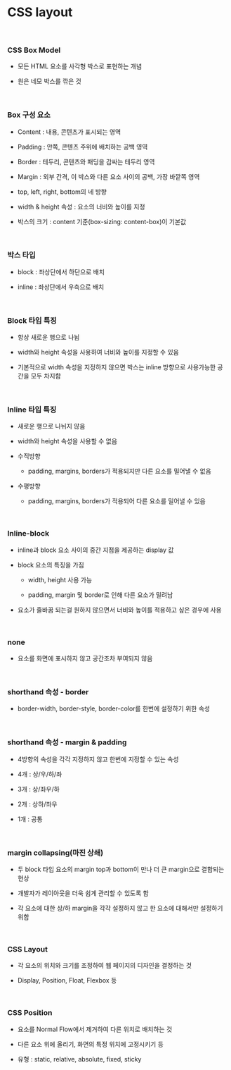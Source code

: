 # CSS layout

<br>

### CSS Box Model

- 모든 HTML 요소를 사각형 박스로 표현하는 개념

- 원은 네모 박스를 깎은 것

<br>

### Box 구성 요소

- Content : 내용, 콘텐츠가 표시되는 영역

- Padding : 안쪽, 콘텐츠 주위에 배치하는 공백 영역

- Border : 테두리, 콘텐츠와 패딩을 감싸는 테두리 영역

- Margin : 외부 간격, 이 박스와 다른 요소 사이의 공백, 가장 바깥쪽 영역

- top, left, right, bottom의 네 방향

- width & height 속성 : 요소의 너비와 높이를 지정

- 박스의 크기 : content 기준(box-sizing: content-box)이 기본값

<br>

### 박스 타입

- block : 좌상단에서 하단으로 배치

- inline : 좌상단에서 우측으로 배치

<br>

### Block 타입 특징

- 항상 새로운 행으로 나뉨

- width와 height 속성을 사용하여 너비와 높이를 지정할 수 있음

- 기본적으로 width 속성을 지정하지 않으면 박스는 inline 방향으로 사용가능한 공간을 모두 차지함

<br>

### Inline 타입 특징

- 새로운 행으로 나뉘지 않음

- width와 height 속성을 사용할 수 없음

- 수직방향

    - padding, margins, borders가 적용되지만 다른 요소를 밀어낼 수 없음

- 수평방향

    - padding, margins, borders가 적용되어 다른 요소를 밀어낼 수 있음

<br>

### Inline-block

- inline과 block 요소 사이의 중간 지점을 제공하는 display 값

- block 요소의 특징을 가짐

    - width, height 사용 가능

    - padding, margin 및 border로 인해 다른 요소가 밀려남

- 요소가 줄바꿈 되는걸 원하지 않으면서 너비와 높이를 적용하고 싶은 경우에 사용

<br>

### none

- 요소를 화면에 표시하지 않고 공간조차 부여되지 않음

<br>

### shorthand 속성 - border

- border-width, border-style, border-color를 한번에 설정하기 위한 속성

<br>

### shorthand 속성 - margin & padding

- 4방향의 속성을 각각 지정하지 않고 한번에 지정할 수 있는 속성

- 4개 : 상/우/하/좌

- 3개 : 상/좌우/하

- 2개 : 상하/좌우

- 1개 : 공통

<br>

### margin collapsing(마진 상쇄)

- 두 block 타입 요소의 margin top과 bottom이 만나 더 큰 margin으로 결합되는 현상

- 개발자가 레이아웃을 더욱 쉽게 관리할 수 있도록 함

- 각 요소에 대한 상/하 margin을 각각 설정하지 않고 한 요소에 대해서만 설정하기 위함

<br>

### CSS Layout

- 각 요소의 위치와 크기를 조정하여 웹 페이지의 디자인을 결정하는 것

- Display, Position, Float, Flexbox 등

<br>

### CSS Position

- 요소를 Normal Flow에서 제거하여 다른 위치로 배치하는 것

- 다른 요소 위에 올리기, 화면의 특정 위치에 고정시키기 등

- 유형 : static, relative, absolute, fixed, sticky

<br>